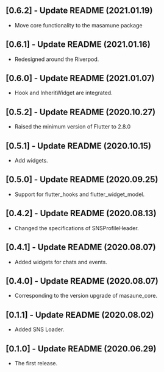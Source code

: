 ## [0.6.2] - Update README (2021.01.19)

* Move core functionality to the masamune package

## [0.6.1] - Update README (2021.01.16)

* Redesigned around the Riverpod.

## [0.6.0] - Update README (2021.01.07)

* Hook and InheritWidget are integrated.

## [0.5.2] - Update README (2020.10.27)

* Raised the minimum version of Flutter to 2.8.0

## [0.5.1] - Update README (2020.10.15)

* Add widgets.

## [0.5.0] - Update README (2020.09.25)

* Support for flutter_hooks and flutter_widget_model.

## [0.4.2] - Update README (2020.08.13)

* Changed the specifications of SNSProfileHeader.

## [0.4.1] - Update README (2020.08.07)

* Added widgets for chats and events.

## [0.4.0] - Update README (2020.08.07)

* Corresponding to the version upgrade of masaune_core.

## [0.1.1] - Update README (2020.08.02)

* Added SNS Loader.

## [0.1.0] - Update README (2020.06.29)

* The first release.
